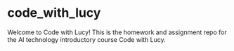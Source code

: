 # code_with_lucy

Welcome to Code with Lucy!
This is the homework and assignment repo for the AI technology introductory course Code with Lucy.

